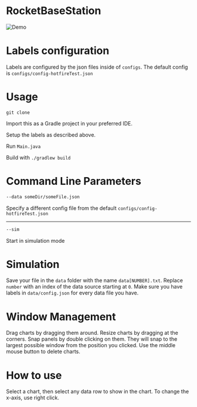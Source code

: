 # RocketBaseStation

![Demo](https://user-images.githubusercontent.com/12688112/71053199-be5fbb80-211b-11ea-9bd0-936da904a2ce.gif)

# Labels configuration

Labels are configured by the json files inside of `configs`. The default config is `configs/config-hotfireTest.json`

# Usage

`git clone`

Import this as a Gradle project in your preferred IDE.

Setup the labels as described above.

Run `Main.java`

Build with `./gradlew build`

# Command Line Parameters

```bash
--data someDir/someFile.json
```

Specify a different config file from the default `configs/config-hotfireTest.json`

***

```bash
--sim
```

Start in simulation mode

# Simulation

Save your file in the `data` folder with the name `data[NUMBER].txt`. Replace `number` with an index of the data source starting at `0`. Make sure you have labels in `data/config.json` for every data file you have.

# Window Management

Drag charts by dragging them around. Resize charts by dragging at the corners. Snap panels by double clicking on them. They will snap to the largest possible window from the position you clicked. Use the middle mouse button to delete charts.

# How to use

Select a chart, then select any data row to show in the chart. To change the x-axis, use right click.
